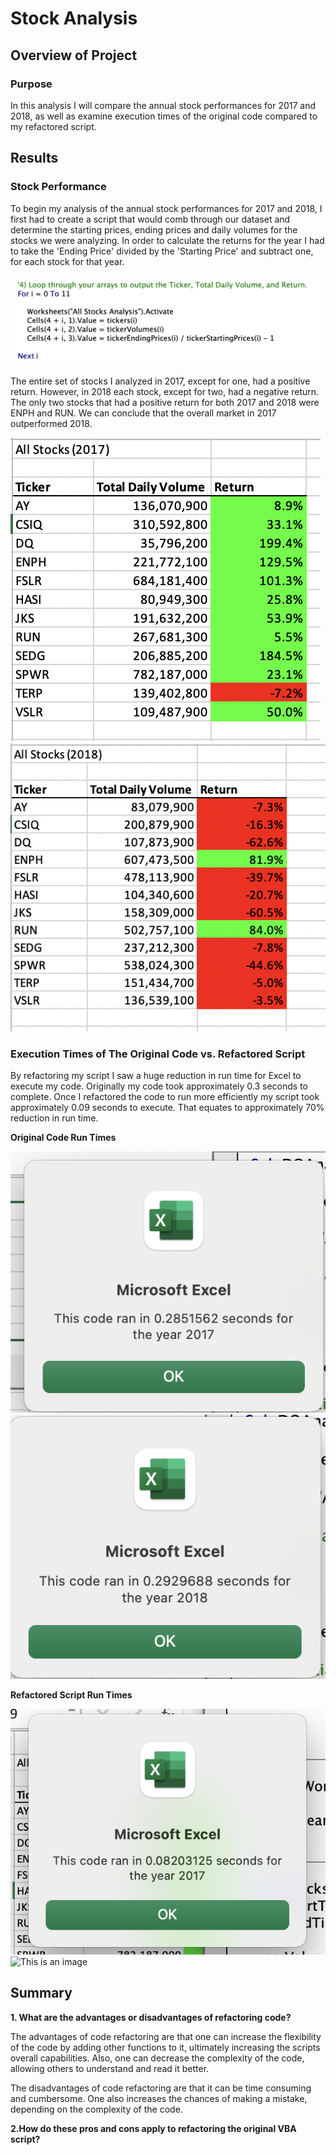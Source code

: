 # Stock Analysis

## Overview of Project

### Purpose

In this analysis I will compare the annual stock performances for 2017 and 2018, as well as examine execution times of the original code compared to my refactored script.

## Results

### Stock Performance 

To begin my analysis of the annual stock performances for 2017 and 2018, I first had to create a script that would comb through our dataset and determine the starting prices, ending prices and daily volumes for the stocks we were analyzing. In order to calculate the returns for the year I had to take the 'Ending Price' divided by the 'Starting Price' and subtract one, for each stock for that year. 

![This is an image](https://github.com/ddigioac/stock-analysis/blob/9903aa60937798ccb83fa2fdf5970d6dc56b0ffb/Return%20_Calc.png)

The entire set of stocks I analyzed in 2017, except for one, had a positive return. However, in 2018 each stock, except for two, had a negative return. The only two stocks that had a positive return for both 2017 and 2018 were ENPH and RUN. We can conclude that the overall market in 2017 outperformed 2018.

![This is an image](https://github.com/ddigioac/stock-analysis/blob/9648dcd084f16c169d893cc8f9e47e587c12a720/All_Stocks_%202017.png)
![This is an image](https://github.com/ddigioac/stock-analysis/blob/30c5b353ce1be96ab0df3e3e4ce8a35812dba09d/All_Stocks_2018.png)

### Execution Times of The Original Code vs. Refactored Script

By refactoring my script I saw a huge reduction in run time for Excel to execute my code. Originally my code took approximately 0.3 seconds to complete. Once I refactored the code to run more efficiently my script took approximately 0.09 seconds to execute. That equates to approximately 70% reduction in run time.

**Original Code Run Times** 

![This is an image](https://github.com/ddigioac/stock-analysis/blob/68f13cbcff8714b55e8c8330bdb5215ff20a61d9/OriginalRT_2017.png)
![This is an image](https://github.com/ddigioac/stock-analysis/blob/0d6564dc999f6931092876b42ea817eae0dcffaa/OriginalRT_2018.png)

**Refactored Script Run Times**

![This is an image](https://github.com/ddigioac/stock-analysis/blob/812d22ee3cbbd2d1b3742642d2185a350c35c071/VBA_Challenge_2017.png)
![This is an image]()
## Summary

**1. What are the advantages or disadvantages of refactoring code?**

The advantages of code refactoring are that one can increase the flexibility of the code by adding other functions to it, ultimately increasing the scripts overall capabilities. Also, one can decrease the complexity of the code, allowing others to understand and read it better.

The disadvantages of code refactoring are that it can be time consuming and cumbersome. One also increases the chances of making a mistake, depending on the complexity of the code.

**2.How do these pros and cons apply to refactoring the original VBA script?**


